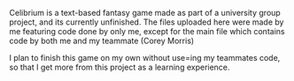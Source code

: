 Celibrium is a text-based fantasy game made as part of a university group project, and its currently unfinished.
The files uploaded here were made by me featuring code done by only me, except for the main file which contains code by both me and my teammate (Corey Morris)

I plan to finish this game on my own without use=ing my teammates code, so that I get more from this project as a learning experience.
